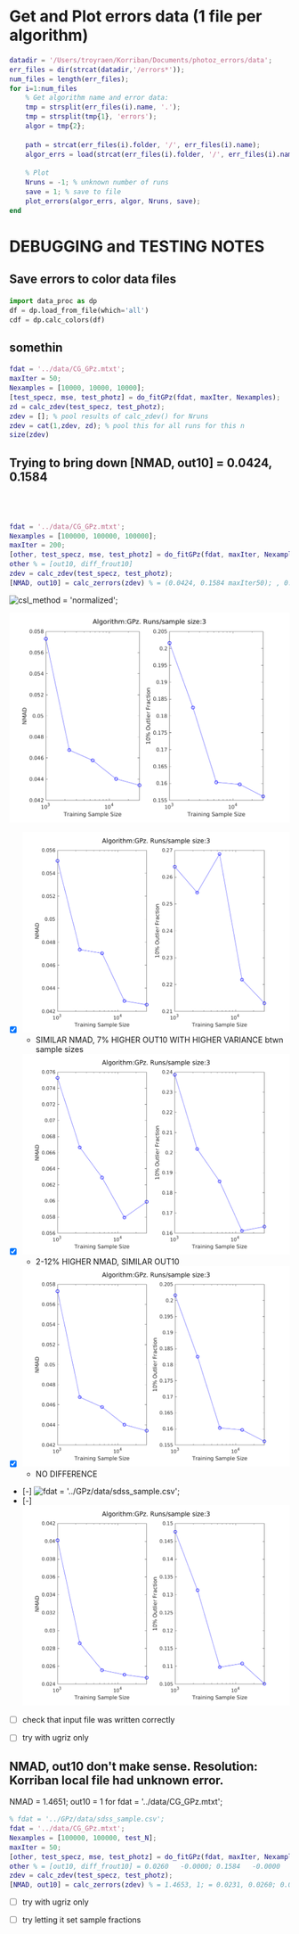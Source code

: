 

# Get and Plot errors data (1 file per algorithm)
<!-- fs -->
```Matlab
datadir = '/Users/troyraen/Korriban/Documents/photoz_errors/data';
err_files = dir(strcat(datadir,'/errors*'));
num_files = length(err_files);
for i=1:num_files
    % Get algorithm name and error data:
    tmp = strsplit(err_files(i).name, '.');
    tmp = strsplit(tmp{1}, 'errors');
    algor = tmp{2};

    path = strcat(err_files(i).folder, '/', err_files(i).name);
    algor_errs = load(strcat(err_files(i).folder, '/', err_files(i).name));

    % Plot
    Nruns = -1; % unknown number of runs
    save = 1; % save to file
    plot_errors(algor_errs, algor, Nruns, save);
end
```
<!-- fe Get and Plot errors data -->



# DEBUGGING and TESTING NOTES
<!-- fs -->

## Save errors to color data files
<!-- fs -->
```python
import data_proc as dp
df = dp.load_from_file(which='all')
cdf = dp.calc_colors(df)
```
<!-- fe ## Save errors to color data files -->

## somethin
```Matlab
fdat = '../data/CG_GPz.mtxt';
maxIter = 50;
Nexamples = [10000, 10000, 10000];
[test_specz, mse, test_photz] = do_fitGPz(fdat, maxIter, Nexamples);
zd = calc_zdev(test_specz, test_photz);
zdev = []; % pool results of calc_zdev() for Nruns
zdev = cat(1,zdev, zd); % pool this for all runs for this n
size(zdev)
```

## Trying to bring down [NMAD, out10] = 0.0424, 0.1584
<!-- fs -->
```Matlab



fdat = '../data/CG_GPz.mtxt';
Nexamples = [100000, 100000, 100000];
maxIter = 200;
[other, test_specz, mse, test_photz] = do_fitGPz(fdat, maxIter, Nexamples);
other % = [out10, diff_frout10]
zdev = calc_zdev(test_specz, test_photz);
[NMAD, out10] = calc_zerrors(zdev) % = (0.0424, 0.1584 maxIter50); , 0.1189
```

![csl_method = 'normalized';](<img src="plots/GPz/cslNormalized.png" alt="csl" width="100"/>)

![Default Settings](plots/GPz/Defalts.png)
- [x] ![csl_method = 'normalized';](plots/GPz/cslNormalized.png)
    - SIMILAR NMAD, 7% HIGHER OUT10 WITH HIGHER VARIANCE btwn sample sizes
- [x] ![heteroscedastic = false;](plots/GPz/hskFalse.png)
    - 2-12% HIGHER NMAD, SIMILAR OUT10
- [x] ![maxAttempts = 200;](plots/GPz/maxatt200.png)
    - NO DIFFERENCE
- [-] ![fdat = '../GPz/data/sdss_sample.csv';]((plots/GPz/SDSSdat.png))
- [-] ![inputNoise = false;](plots/GPz/inNoiseFalse.png)

- [ ] check that input file was written correctly
- [ ] try with ugriz only


<!-- fe ## Trying to bring down [NMAD, out10] = 0.0424, 0.1584 -->



## NMAD, out10 don't make sense. Resolution: Korriban local file had unknown error.
<!-- fs -->
NMAD = 1.4651; out10 = 1 for fdat = '../data/CG_GPz.mtxt';
```Matlab
% fdat = '../GPz/data/sdss_sample.csv';
fdat = '../data/CG_GPz.mtxt';
Nexamples = [100000, 100000, test_N];
maxIter = 50;
[other, test_specz, mse, test_photz] = do_fitGPz(fdat, maxIter, Nexamples);
other % = [out10, diff_frout10] = 0.0260   -0.0000; 0.1584   -0.0000
zdev = calc_zdev(test_specz, test_photz);
[NMAD, out10] = calc_zerrors(zdev) % = 1.4653, 1; = 0.0231, 0.0260; 0.0424, 0.1584

```
- [ ] try with ugriz only
- [ ] try letting it set sample fractions


<!-- fe ## NMAD, out10 don't make sense -->



<!-- fe # DEBUGGING and TESTING NOTES -->

